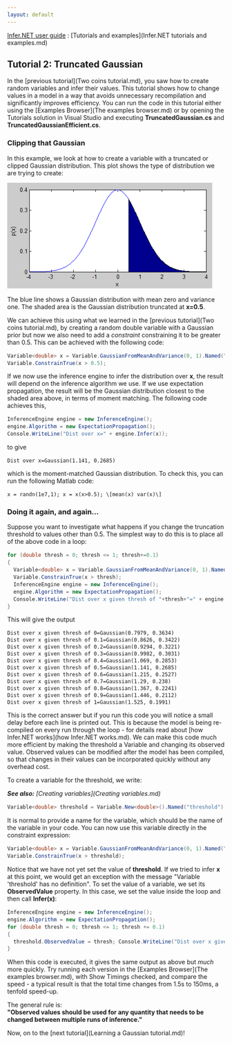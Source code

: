 ```yaml
---
layout: default 
--- 
```

[Infer.NET user guide](index.md) : [Tutorials and examples](Infer.NET tutorials and examples.md)

## Tutorial 2: Truncated Gaussian

In the [previous tutorial](Two coins tutorial.md), you saw how to create random variables and infer their values. This tutorial shows how to change values in a model in a way that avoids unnecessary recompilation and significantly improves efficiency. You can run the code in this tutorial either using the [Examples Browser](The examples browser.md) or by opening the Tutorials solution in Visual Studio and executing **TruncatedGaussian.cs** and **TruncatedGaussianEfficient.cs**.

### Clipping that Gaussian

In this example, we look at how to create a variable with a truncated or clipped Gaussian distribution. This plot shows the type of distribution we are trying to create:

![Infer.NET block diagram](TruncatedGaussian.PNG)

The blue line shows a Gaussian distribution with mean zero and variance one. The shaded area is the Gaussian distribution truncated at **x=0.5**.

We can achieve this using what we learned in the [previous tutorial](Two coins tutorial.md), by creating a random double variable with a Gaussian prior but now we also need to add a _constraint_ constraining it to be greater than 0.5. This can be achieved with the following code:

```csharp
Variable<double> x = Variable.GaussianFromMeanAndVariance(0, 1).Named("x"); 
Variable.ConstrainTrue(x > 0.5);
```

If we now use the inference engine to infer the distribution over **x**, the result will depend on the inference algorithm we use. If we use expectation propagation, the result will be the Gaussian distribution closest to the shaded area above, in terms of moment matching. The following code achieves this, 

```csharp
InferenceEngine engine = new InferenceEngine(); 
engine.Algorithm = new ExpectationPropagation(); 
Console.WriteLine("Dist over x=" + engine.Infer(x));
```

to give

```
Dist over x=Gaussian(1.141, 0.2685)
```

which is the moment-matched Gaussian distribution. To check this, you can run the following Matlab code:
```
x = randn(1e7,1); x = x(x>0.5); \[mean(x) var(x)\] 
```
### Doing it again, and again...

Suppose you want to investigate what happens if you change the truncation threshold to values other than 0.5. The simplest way to do this is to place all of the above code in a loop:

```csharp
for (double thresh = 0; thresh <= 1; thresh+=0.1)
{ 
  Variable<double> x = Variable.GaussianFromMeanAndVariance(0, 1).Named("x");
  Variable.ConstrainTrue(x > thresh); 
  InferenceEngine engine = new InferenceEngine();  
  engine.Algorithm = new ExpectationPropagation();  
  Console.WriteLine("Dist over x given thresh of "+thresh+"=" + engine.Infer(x));  
}
```

This will give the output

```
Dist over x given thresh of 0=Gaussian(0.7979, 0.3634)  
Dist over x given thresh of 0.1=Gaussian(0.8626, 0.3422)  
Dist over x given thresh of 0.2=Gaussian(0.9294, 0.3221)  
Dist over x given thresh of 0.3=Gaussian(0.9982, 0.3031)  
Dist over x given thresh of 0.4=Gaussian(1.069, 0.2853)  
Dist over x given thresh of 0.5=Gaussian(1.141, 0.2685)  
Dist over x given thresh of 0.6=Gaussian(1.215, 0.2527)  
Dist over x given thresh of 0.7=Gaussian(1.29, 0.238)  
Dist over x given thresh of 0.8=Gaussian(1.367, 0.2241)  
Dist over x given thresh of 0.9=Gaussian(1.446, 0.2112)  
Dist over x given thresh of 1=Gaussian(1.525, 0.1991)
```

This is the correct answer but if you run this code you will notice a small delay before each line is printed out. This is because the model is being re-compiled on every run through the loop - for details read about [how Infer.NET works](how Infer.NET works.md). We can make this code much more efficient by making the threshold a Variable and changing its observed value. Observed values can be modified after the model has been compiled, so that changes in their values can be incorporated quickly without any overhead cost.

To create a variable for the threshold, we write: 

_**See also:** [Creating variables](Creating variables.md)_

```csharp
Variable<double> threshold = Variable.New<double>().Named("threshold");
```

It is normal to provide a name for the variable, which should be the name of the variable in your code. You can now use this variable directly in the constraint expression:

```csharp
Variable<double> x = Variable.GaussianFromMeanAndVariance(0, 1).Named("x"); 
Variable.ConstrainTrue(x > threshold);
```

Notice that we have not yet set the value of **threshold**. If we tried to infer **x** at this point, we would get an exception with the message "Variable 'threshold' has no definition". To set the value of a variable, we set its **ObservedValue** property. In this case, we set the value inside the loop and then call **Infer(x)**:

```csharp
InferenceEngine engine = new InferenceEngine(); 
engine.Algorithm = new ExpectationPropagation(); 
for (double thresh = 0; thresh <= 1; thresh += 0.1) 
{ 
  threshold.ObservedValue = thresh; Console.WriteLine("Dist over x given thresh of " + thresh + "=" + engine.Infer(x)); 
}
```

When this code is executed, it gives the same output as above but _much_ more quickly. Try running each version in the [Examples Browser](The examples browser.md), with Show Timings checked, and compare the speed - a typical result is that the total time changes from 1.5s to 150ms, a tenfold speed-up.

The general rule is:  
**"Observed values should be used for any quantity that needs to be changed between multiple runs of inference."**

Now, on to the [next tutorial](Learning a Gaussian tutorial.md)!
